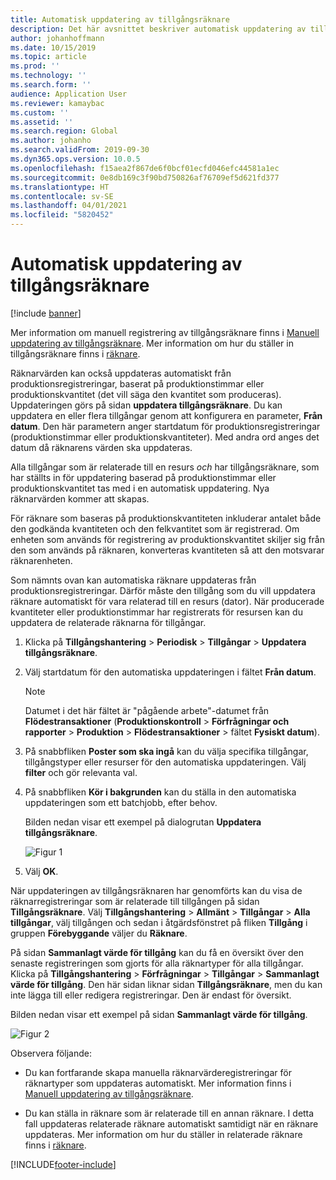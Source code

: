 ```yaml
---
title: Automatisk uppdatering av tillgångsräknare
description: Det här avsnittet beskriver automatisk uppdatering av tillgångsräknare i Tillgångshantering.
author: johanhoffmann
ms.date: 10/15/2019
ms.topic: article
ms.prod: ''
ms.technology: ''
ms.search.form: ''
audience: Application User
ms.reviewer: kamaybac
ms.custom: ''
ms.assetid: ''
ms.search.region: Global
ms.author: johanho
ms.search.validFrom: 2019-09-30
ms.dyn365.ops.version: 10.0.5
ms.openlocfilehash: f15aea2f867de6f0bcf01ecfd046efc44581a1ec
ms.sourcegitcommit: 0e8db169c3f90bd750826af76709ef5d621fd377
ms.translationtype: HT
ms.contentlocale: sv-SE
ms.lasthandoff: 04/01/2021
ms.locfileid: "5820452"
---
```

# <a name="automatic-update-of-asset-counters"></a>Automatisk uppdatering av tillgångsräknare

[!include [banner](../../includes/banner.md)]

Mer information om manuell registrering av tillgångsräknare finns i [Manuell uppdatering av tillgångsräknare](../work-orders/manual-update-of-asset-counters.md). Mer information om hur du ställer in tillgångsräknare finns i [räknare](../setup-for-objects/counters.md).

Räknarvärden kan också uppdateras automatiskt från produktionsregistreringar, baserat på produktionstimmar eller produktionskvantitet (det vill säga den kvantitet som produceras). Uppdateringen görs på sidan **uppdatera tillgångsräknare**. Du kan uppdatera en eller flera tillgångar genom att konfigurera en parameter, **Från datum**. Den här parametern anger startdatum för produktionsregistreringar (produktionstimmar eller produktionskvantiteter). Med andra ord anges det datum då räknarens värden ska uppdateras.

Alla tillgångar som är relaterade till en resurs *och* har tillgångsräknare, som har ställts in för uppdatering baserad på produktionstimmar eller produktionskvantitet tas med i en automatisk uppdatering. Nya räknarvärden kommer att skapas.

För räknare som baseras på produktionskvantiteten inkluderar antalet både den godkända kvantiteten och den felkvantitet som är registrerad. Om enheten som används för registrering av produktionskvantitet skiljer sig från den som används på räknaren, konverteras kvantiteten så att den motsvarar räknarenheten.

Som nämnts ovan kan automatiska räknare uppdateras från produktionsregistreringar. Därför måste den tillgång som du vill uppdatera räknare automatiskt för vara relaterad till en resurs (dator). När producerade kvantiteter eller produktionstimmar har registrerats för resursen kan du uppdatera de relaterade räknarna för tillgångar.

1. Klicka på **Tillgångshantering** > **Periodisk** > **Tillgångar** > **Uppdatera tillgångsräknare**.

2. Välj startdatum för den automatiska uppdateringen i fältet **Från datum**.

    >[!NOTE]
    >Datumet i det här fältet är "pågående arbete"-datumet från **Flödestransaktioner** (**Produktionskontroll** > **Förfrågningar och rapporter** > **Produktion** > **Flödestransaktioner** >  fältet **Fysiskt datum**).

3. På snabbfliken **Poster som ska ingå** kan du välja specifika tillgångar, tillgångstyper eller resurser för den automatiska uppdateringen. Välj **filter** och gör relevanta val.

4. På snabbfliken **Kör i bakgrunden** kan du ställa in den automatiska uppdateringen som ett batchjobb, efter behov.

    Bilden nedan visar ett exempel på dialogrutan **Uppdatera tillgångsräknare**.

    ![Figur 1](media/12-work-orders.png)

5. Välj **OK**. 

När uppdateringen av tillgångsräknaren har genomförts kan du visa de räknarregistreringar som är relaterade till tillgången på sidan **Tillgångsräknare**. Välj **Tillgångshantering** > **Allmänt** > **Tillgångar** > **Alla tillgångar**, välj tillgången och sedan i åtgärdsfönstret på fliken **Tillgång** i gruppen **Förebyggande** väljer du **Räknare**.

På sidan **Sammanlagt värde för tillgång** kan du få en översikt över den senaste registreringen som gjorts för alla räknartyper för alla tillgångar. Klicka på **Tillgångshantering** > **Förfrågningar** > **Tillgångar** > **Sammanlagt värde för tillgång**. Den här sidan liknar sidan **Tillgångsräknare**, men du kan inte lägga till eller redigera registreringar. Den är endast för översikt.

Bilden nedan visar ett exempel på sidan **Sammanlagt värde för tillgång**.

![Figur 2](media/13-work-orders.png)

Observera följande:

- Du kan fortfarande skapa manuella räknarvärderegistreringar för räknartyper som uppdateras automatiskt. Mer information finns i  [Manuell uppdatering av tillgångsräknare](../work-orders/manual-update-of-asset-counters.md).

- Du kan ställa in räknare som är relaterade till en annan räknare. I detta fall uppdateras relaterade räknare automatiskt samtidigt när en räknare uppdateras. Mer information om hur du ställer in relaterade räknare finns i [räknare](../setup-for-objects/counters.md).



[!INCLUDE[footer-include](../../../includes/footer-banner.md)]